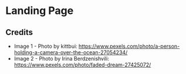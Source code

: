 # Landing Page

## Credits

- Image 1 - Photo by kittbui: https://www.pexels.com/photo/a-person-holding-a-camera-over-the-ocean-27054234/
- Image 2 - Photo by Irina Berdzenishvili: https://www.pexels.com/photo/faded-dream-27425072/
